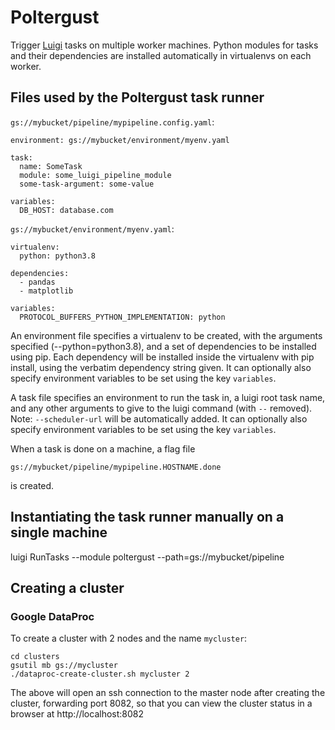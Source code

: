 # Poltergust

Trigger [Luigi](https://luigi.readthedocs.io/en/stable/) tasks on multiple worker
machines. Python modules for tasks and their dependencies are
installed automatically in virtualenvs on each worker.

## Files used by the Poltergust task runner

`gs://mybucket/pipeline/mypipeline.config.yaml`:
```
environment: gs://mybucket/environment/myenv.yaml

task:
  name: SomeTask
  module: some_luigi_pipeline_module
  some-task-argument: some-value

variables:
  DB_HOST: database.com
```

`gs://mybucket/environment/myenv.yaml`:
```
virtualenv:
  python: python3.8

dependencies:
  - pandas
  - matplotlib
  
variables:
  PROTOCOL_BUFFERS_PYTHON_IMPLEMENTATION: python
```

An environment file specifies a virtualenv to be created, with the
arguments specified (--python=python3.8), and a set of dependencies to
be installed using pip. Each dependency will be installed inside the
virtualenv with pip install, using the verbatim dependency string
given. It can optionally also specify environment variables to be set
using the key `variables`.

A task file specifies an environment to run the task in, a luigi root
task name, and any other arguments to give to the luigi command (with
`--` removed). Note: `--scheduler-url` will be automatically added. It
can optionally also specify environment variables to be set using the
key `variables`.



When a task is done on a machine, a flag file

`gs://mybucket/pipeline/mypipeline.HOSTNAME.done`

is created.

## Instantiating the task runner manually on a single machine

luigi RunTasks --module poltergust --path=gs://mybucket/pipeline

## Creating a cluster

### Google DataProc

To create a cluster with 2 nodes and the name `mycluster`:
```
cd clusters
gsutil mb gs://mycluster
./dataproc-create-cluster.sh mycluster 2
```

The above will open an ssh connection to the master node after creating the cluster, forwarding port 8082, so that you can view the cluster status
in a browser at http://localhost:8082

